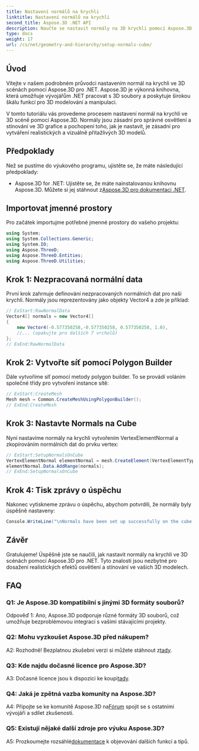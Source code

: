 ```yaml
---
title: Nastavení normálů na krychli
linktitle: Nastavení normálů na krychli
second_title: Aspose.3D .NET API
description: Naučte se nastavit normály na 3D krychli pomocí Aspose.3D pro .NET. Vylepšete své dovednosti v oblasti 3D modelování pomocí tohoto podrobného průvodce.
type: docs
weight: 17
url: /cs/net/geometry-and-hierarchy/setup-normals-cube/
---
```

## Úvod

Vítejte v našem podrobném průvodci nastavením normál na krychli ve 3D scénách pomocí Aspose.3D pro .NET. Aspose.3D je výkonná knihovna, která umožňuje vývojářům .NET pracovat s 3D soubory a poskytuje širokou škálu funkcí pro 3D modelování a manipulaci.

V tomto tutoriálu vás provedeme procesem nastavení normál na krychli ve 3D scéně pomocí Aspose.3D. Normály jsou zásadní pro správné osvětlení a stínování ve 3D grafice a pochopení toho, jak je nastavit, je zásadní pro vytváření realistických a vizuálně přitažlivých 3D modelů.

## Předpoklady

Než se pustíme do výukového programu, ujistěte se, že máte následující předpoklady:

-  Aspose.3D for .NET: Ujistěte se, že máte nainstalovanou knihovnu Aspose.3D. Můžete si jej stáhnout z[Aspose.3D pro dokumentaci .NET](https://reference.aspose.com/3d/net/).

## Importovat jmenné prostory

Pro začátek importujme potřebné jmenné prostory do vašeho projektu:

```csharp
using System;
using System.Collections.Generic;
using System.IO;
using Aspose.ThreeD;
using Aspose.ThreeD.Entities;
using Aspose.ThreeD.Utilities;
```

## Krok 1: Nezpracovaná normální data

První krok zahrnuje definování nezpracovaných normálních dat pro naši krychli. Normály jsou reprezentovány jako objekty Vector4 a zde je příklad:

```csharp
// ExStart:RawNormalData
Vector4[] normals = new Vector4[]
{
    new Vector4(-0.577350258,-0.577350258, 0.577350258, 1.0),
    //... (opakujte pro dalších 7 vrcholů)
};
// ExEnd:RawNormalData
```

## Krok 2: Vytvořte síť pomocí Polygon Builder

Dále vytvoříme síť pomocí metody polygon builder. To se provádí voláním společné třídy pro vytvoření instance sítě:

```csharp
// ExStart:CreateMesh
Mesh mesh = Common.CreateMeshUsingPolygonBuilder();
// ExEnd:CreateMesh
```

## Krok 3: Nastavte Normals na Cube

Nyní nastavíme normály na krychli vytvořením VertexElementNormal a zkopírováním normálních dat do prvku vertex:

```csharp
// ExStart:SetupNormalsOnCube
VertexElementNormal elementNormal = mesh.CreateElement(VertexElementType.Normal, MappingMode.ControlPoint, ReferenceMode.Direct) as VertexElementNormal;
elementNormal.Data.AddRange(normals);
// ExEnd:SetupNormalsOnCube
```

## Krok 4: Tisk zprávy o úspěchu

Nakonec vytiskneme zprávu o úspěchu, abychom potvrdili, že normály byly úspěšně nastaveny:

```csharp
Console.WriteLine("\nNormals have been set up successfully on the cube.");
```

## Závěr

Gratulujeme! Úspěšně jste se naučili, jak nastavit normály na krychli ve 3D scénách pomocí Aspose.3D pro .NET. Tyto znalosti jsou nezbytné pro dosažení realistických efektů osvětlení a stínování ve vašich 3D modelech.

## FAQ

### Q1: Je Aspose.3D kompatibilní s jinými 3D formáty souborů?

Odpověď 1: Ano, Aspose.3D podporuje různé formáty 3D souborů, což umožňuje bezproblémovou integraci s vašimi stávajícími projekty.

### Q2: Mohu vyzkoušet Aspose.3D před nákupem?

A2: Rozhodně! Bezplatnou zkušební verzi si můžete stáhnout z[tady](https://releases.aspose.com/).

### Q3: Kde najdu dočasné licence pro Aspose.3D?

 A3: Dočasné licence jsou k dispozici ke koupi[tady](https://purchase.aspose.com/temporary-license/).

### Q4: Jaká je zpětná vazba komunity na Aspose.3D?

 A4: Připojte se ke komunitě Aspose.3D na[Fórum](https://forum.aspose.com/c/3d/18) spojit se s ostatními vývojáři a sdílet zkušenosti.

### Q5: Existují nějaké další zdroje pro výuku Aspose.3D?

 A5: Prozkoumejte rozsáhlé[dokumentace](https://reference.aspose.com/3d/net/) k objevování dalších funkcí a tipů.